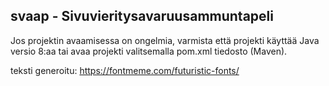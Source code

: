 ## svaap - Sivuvieritysavaruusammuntapeli

Jos projektin avaamisessa on ongelmia, varmista että projekti käyttää Java versio 8:aa tai avaa projekti valitsemalla pom.xml tiedosto (Maven).

teksti generoitu: https://fontmeme.com/futuristic-fonts/
